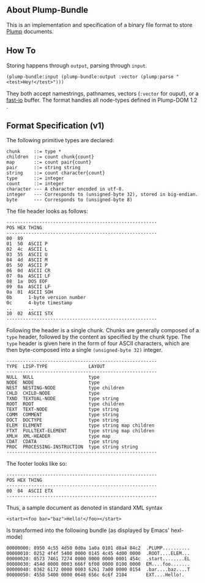 About Plump-Bundle
------------------
This is an implementation and specification of a binary file format to store [Plump](http://shinmera.github.io/plump/) documents.

How To
------
Storing happens through `output`, parsing through `input`.

    (plump-bundle:input (plump-bundle:output :vector (plump:parse "<test>Hey!</test>")))

They both accept namestrings, pathnames, vectors (`:vector` for ouput), or a [fast-io](https://github.com/rpav/fast-io) buffer.
The format handles all node-types defined in Plump-DOM 1.2 .

Format Specification (v1)
-------------------------
The following primitive types are declared:

    chunk     ::= type *
    children  ::= count chunk{count}
    map       ::= count pair{count}
    pair      ::= string string
    string    ::= count character{count}
    type      ::= integer
    count     ::= integer
    character --- A character encoded in utf-8.
    integer   --- Corresponds to (unsigned-byte 32), stored in big-endian.
    byte      --- Corresponds to (unsigned-byte 8)

The file header looks as follows:

    -------------------------------------------------------
    POS HEX THING
    -------------------------------------------------------
    00  89  
    01  50  ASCII P
    02  4c  ASCII L
    03  55  ASCII U
    04  4d  ASCII M
    05  50  ASCII P
    06  0d  ASCII CR
    07  0a  ASCII LF
    08  1a  DOS EOF
    09  0a  ASCII LF
    0a  01  ASCII SOH
    0b      1-byte version number
    0c      4-byte timestamp
    ..      ..
    10  02  ASCII STX
    -------------------------------------------------------

Following the header is a single chunk. Chunks are generally composed of a `type` header, followed by the content as specified by the chunk type. The `type` header is given here in the form of four ASCII characters, which are then byte-composed into a single `(unsigned-byte 32)` integer.

    -------------------------------------------------------
    TYPE  LISP-TYPE               LAYOUT
    -------------------------------------------------------
    NULL  NULL                    type 
    NODE  NODE                    type 
    NEST  NESTING-NODE            type children
    CHLD  CHILD-NODE              type
    TXND  TEXTUAL-NODE            type string
    ROOT  ROOT                    type children
    TEXT  TEXT-NODE               type string
    COMM  COMMENT                 type string
    DOCT  DOCTYPE                 type string
    ELEM  ELEMENT                 type string map children
    FTXT  FULLTEXT-ELEMENT        type string map children
    XMLH  XML-HEADER              type map
    CDAT  CDATA                   type string
    PROC  PROCESSING-INSTRUCTION  type string string
    -------------------------------------------------------

The footer looks like so:

    -------------------------------------------------------
    POS HEX THING
    -------------------------------------------------------
    00  04  ASCII ETX
    -------------------------------------------------------

Thus, a sample document as denoted in standard XML syntax

    <start><foo bar="baz">Hello!</foo></start>

Is transformed into the following bundle (as displayed by Emacs' hexl-mode)

    00000000: 8950 4c55 4d50 0d0a 1a0a 0101 d8a4 84c2  .PLUMP..........
    00000010: 0252 4f4f 5400 0000 0145 4c45 4d00 0000  .ROOT....ELEM...
    00000020: 0573 7461 7274 0000 0000 0000 0001 454c  .start........EL
    00000030: 454d 0000 0003 666f 6f00 0000 0100 0000  EM....foo.......
    00000040: 0362 6172 0000 0003 6261 7a00 0000 0154  .bar....baz....T
    00000050: 4558 5400 0000 0648 656c 6c6f 2104       EXT....Hello!.
